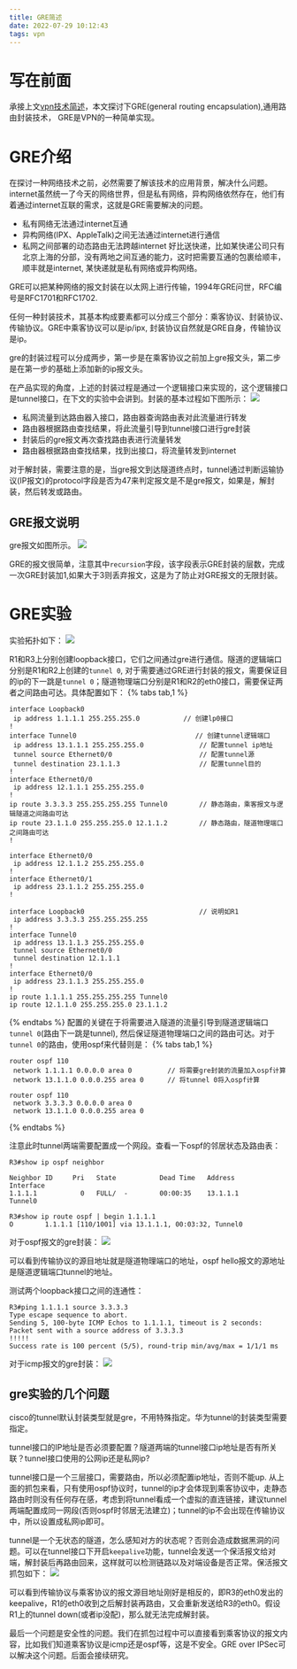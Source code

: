 ```yaml
---
title: GRE简述
date: 2022-07-29 10:12:43
tags: vpn
---
```


# 写在前面
承接上文[vpn技术简述](https://rancho333.github.io/2022/07/28/vpn%E6%8A%80%E6%9C%AF%E7%AE%80%E8%BF%B0/)，本文探讨下GRE(general routing encapsulation),通用路由封装技术， GRE是VPN的一种简单实现。

# GRE介绍
在探讨一种网络技术之前，必然需要了解该技术的应用背景，解决什么问题。internet虽然统一了今天的网络世界，但是私有网络，异构网络依然存在，他们有着通过internet互联的需求，这就是GRE需要解决的问题。
- 私有网络无法通过internet互通
- 异构网络(IPX、AppleTalk)之间无法通过internet进行通信
- 私网之间部署的动态路由无法跨越internet
好比送快递，比如某快递公司只有北京上海的分部，没有两地之间互通的能力，这时把需要互通的包裹给顺丰，顺丰就是internet, 某快递就是私有网络或异构网络。

GRE可以把某种网络的报文封装在以太网上进行传输，1994年GRE问世，RFC编号是RFC1701和RFC1702.

任何一种封装技术，其基本构成要素都可以分成三个部分：乘客协议、封装协议、传输协议。GRE中乘客协议可以是ip/ipx, 封装协议自然就是GRE自身，传输协议是ip。

gre的封装过程可以分成两步，第一步是在乘客协议之前加上gre报文头，第二步是在第一步的基础上添加新的ip报文头。

在产品实现的角度，上述的封装过程是通过一个逻辑接口来实现的，这个逻辑接口是tunnel接口，在下文的实验中会讲到。封装的基本过程如下图所示：
![](https://rancho333.github.io/pictures/gre_encapsulation.png)

- 私网流量到达路由器入接口，路由器查询路由表对此流量进行转发
- 路由器根据路由查找结果，将此流量引导到tunnel接口进行gre封装
- 封装后的gre报文再次查找路由表进行流量转发
- 路由器根据路由查找结果，找到出接口，将流量转发到internet

对于解封装，需要注意的是，当gre报文到达隧道终点时，tunnel通过判断运输协议(IP报文)的protocol字段是否为47来判定报文是不是gre报文，如果是，解封装，然后转发或路由。

## GRE报文说明
gre报文如图所示。
![](https://rancho333.github.io/pictures/gre_packet.png)

GRE的报文很简单，注意其中`recursion`字段，该字段表示GRE封装的层数，完成一次GRE封装加1,如果大于3则丢弃报文，这是为了防止对GRE报文的无限封装。

# GRE实验
实验拓扑如下：
![](https://rancho333.github.io/pictures/gre_topology.png)

R1和R3上分别创建loopback接口，它们之间通过gre进行通信。隧道的逻辑端口分别是R1和R2上创建的`tunnel 0`, 对于需要通过GRE进行封装的报文，需要保证目的ip的下一跳是`tunnel 0`；隧道物理端口分别是R1和R2的eth0接口，需要保证两者之间路由可达。具体配置如下：
{% tabs tab,1 %}
<!-- tab R1-->
```
interface Loopback0
 ip address 1.1.1.1 255.255.255.0           // 创建lp0接口
!
interface Tunnel0                              // 创建tunnel逻辑端口
 ip address 13.1.1.1 255.255.255.0              // 配置tunnel ip地址
 tunnel source Ethernet0/0                      // 配置tunnel源
 tunnel destination 23.1.1.3                    // 配置tunnel目的
!
interface Ethernet0/0
 ip address 12.1.1.1 255.255.255.0
!
ip route 3.3.3.3 255.255.255.255 Tunnel0        // 静态路由，乘客报文与逻辑隧道之间路由可达
ip route 23.1.1.0 255.255.255.0 12.1.1.2        // 静态路由，隧道物理端口之间路由可达
!
```
<!-- endtab -->
<!-- tab R2-->
```
interface Ethernet0/0
 ip address 12.1.1.2 255.255.255.0
!
interface Ethernet0/1
 ip address 23.1.1.2 255.255.255.0
!
```
<!-- endtab -->
<!-- tab R3-->
```
interface Loopback0                             // 说明如R1
 ip address 3.3.3.3 255.255.255.255
!
interface Tunnel0
 ip address 13.1.1.3 255.255.255.0
 tunnel source Ethernet0/0
 tunnel destination 12.1.1.1
!
interface Ethernet0/0
 ip address 23.1.1.3 255.255.255.0
!
ip route 1.1.1.1 255.255.255.255 Tunnel0
ip route 12.1.1.0 255.255.255.0 23.1.1.2
```
<!-- endtab -->
{% endtabs %}
配置的关键在于将需要进入隧道的流量引导到隧道逻辑端口`tunnel 0`(路由下一跳是tunnel), 然后保证隧道物理端口之间的路由可达。对于`tunnel 0`的路由，使用ospf来代替则是：
{% tabs tab,1 %}
<!-- tab R1-->
```
router ospf 110
 network 1.1.1.1 0.0.0.0 area 0         // 将需要gre封装的流量加入ospf计算
 network 13.1.1.0 0.0.0.255 area 0      // 将tunnel 0将入ospf计算
```
<!-- endtab -->
<!-- tab R3-->
```
router ospf 110
 network 3.3.3.3 0.0.0.0 area 0
 network 13.1.1.0 0.0.0.255 area 0
```
<!-- endtab -->
{% endtabs %}

注意此时tunnel两端需要配置成一个网段。查看一下ospf的邻居状态及路由表：
```
R3#show ip ospf neighbor 

Neighbor ID     Pri   State           Dead Time   Address         Interface
1.1.1.1           0   FULL/  -        00:00:35    13.1.1.1        Tunnel0

R3#show ip route ospf | begin 1.1.1.1
O        1.1.1.1 [110/1001] via 13.1.1.1, 00:03:32, Tunnel0
```

对于ospf报文的gre封装：
![](https://rancho333.github.io/pictures/gre_ospf.png)

可以看到传输协议的源目地址就是隧道物理端口的地址，ospf hello报文的源地址是隧道逻辑端口tunnel的地址。

测试两个loopback接口之间的连通性：
```
R3#ping 1.1.1.1 source 3.3.3.3
Type escape sequence to abort.
Sending 5, 100-byte ICMP Echos to 1.1.1.1, timeout is 2 seconds:
Packet sent with a source address of 3.3.3.3 
!!!!!
Success rate is 100 percent (5/5), round-trip min/avg/max = 1/1/1 ms
```
对于icmp报文的gre封装：
![](https://rancho333.github.io/pictures/gre_ping.png)

## gre实验的几个问题
cisco的tunnel默认封装类型就是gre，不用特殊指定。华为tunnel的封装类型需要指定。

tunnel接口的IP地址是否必须要配置？隧道两端的tunnel接口ip地址是否有所关联？tunnel接口使用的公网ip还是私网ip?

tunnel接口是一个三层接口，需要路由，所以必须配置ip地址，否则不能up. 从上面的抓包来看，只有使用ospf协议时，tunnel的ip才会体现到乘客协议中，走静态路由时则没有任何存在感，考虑到将tunnel看成一个虚拟的直连链接，建议tunnel两端配置成同一网段(否则ospf时邻居无法建立)；tunnel的ip不会出现在传输协议中，所以设置成私网ip即可。

tunnel是一个无状态的隧道，怎么感知对方的状态呢？否则会造成数据黑洞的问题。可以在tunnel接口下开启`keepalive`功能，tunnel会发送一个保活报文给对端，解封装后再路由回来，这样就可以检测链路以及对端设备是否正常。保活报文抓包如下：
![](https://rancho333.github.io/pictures/gre_keepalive.png)

可以看到传输协议与乘客协议的报文源目地址刚好是相反的，即R3的eth0发出的keepalive，R1的eth0收到之后解封装再路由，又会重新发送给R3的eth0。假设R1上的tunnel down(或者ip没配)，那么就无法完成解封装。

最后一个问题是安全性的问题。我们在抓包过程中可以直接看到乘客协议的报文内容，比如我们知道乘客协议是icmp还是ospf等，这是不安全。GRE over IPSec可以解决这个问题。后面会接续研究。